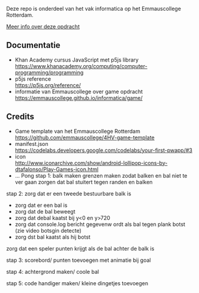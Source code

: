 Deze repo is onderdeel van het vak informatica op het Emmauscollege Rotterdam.

[Meer info over deze opdracht](https://informatica.emmauscollege.nl/)

## Documentatie
- Khan Academy cursus JavaScript met p5js library <br>
https://www.khanacademy.org/computing/computer-programming/programming
- p5js reference <br>
https://p5js.org/reference/
- informatie van Emmauscollege over game opdracht <br>
https://emmauscollege.github.io/informatica/game/

## Credits
- Game template van het Emmauscollege Rotterdam <br>
        https://github.com/emmauscollege/4HV-game-template
- manifest.json <br>
        https://codelabs.developers.google.com/codelabs/your-first-pwapp/#3
- icon <br>
        http://www.iconarchive.com/show/android-lollipop-icons-by-dtafalonso/Play-Games-icon.html
- ...
Pong
stap 1: balk maken
grenzen maken zodat balken en bal niet te ver gaan
zorgen dat bal stuitert tegen randen en balken

stap 2: zorg dat er een tweede bestuurbare balk is


- zorg dat er een bal is
- zorg dat de bal beweegt
- zorg dat debal kaatst bij y<0 en y>720
- zorg dat console.log bericht gegevenw ordt als bal tegen plank botst (zie video botsgin detecte)
- zorg dst bal kaatst als hij botst

zorg dat een speler punten krijgt als de bal achter de balk is

stap 3: scorebord/ punten toevoegen met animatie bij goal

stap 4: achtergrond maken/ coole bal

stap 5: code handiger maken/ kleine dingetjes toevoegen

